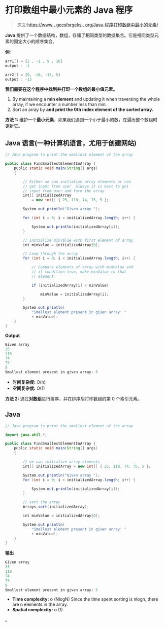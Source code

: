 # 打印数组中最小元素的 Java 程序

> 原文:[https://www . geesforgeks . org/Java-程序打印数组中最小的元素/](https://www.geeksforgeeks.org/java-program-to-print-the-smallest-element-in-an-array/)

**Java** 提供了一个数据结构，数组，存储了相同类型的数据集合。它是相同类型元素的固定大小的顺序集合。

**例:**

```java
arr1[] = {2 , -1 , 9 , 10}
output : -1

arr2[] = {0, -10, -13, 5}
output : -13
```

**我们需要在这个程序中找到并打印一个数组的最小值元素。**

1.  By maintaining a **min element** and updating it when traversing the whole array, if we encounter a number less than min.
2.  Sort an array by **and print the 0th index element of the sorted array.**

**方法 1:** 维护一个**最小元素**，如果我们遇到一个小于最小的数，在遍历整个数组时更新它。

## Java 语言(一种计算机语言，尤用于创建网站)

```java
// Java program to print the smallest element of the array

public class FindSmallestElementInArray {
    public static void main(String[] args)
    {

        // Either we can initialize array elements or can
        // get input from user. Always it is best to get
        // input from user and form the array
        int[] initializedArray
            = new int[] { 25, 110, 74, 75, 5 };

        System.out.println("Given array ");

        for (int i = 0; i < initializedArray.length; i++) {

            System.out.println(initializedArray[i]);
        }

        // Initialize minValue with first element of array.
        int minValue = initializedArray[0];

        // Loop through the array
        for (int i = 0; i < initializedArray.length; i++) {

            // Compare elements of array with minValue and
            // if condition true, make minValue to that
            // element

            if (initializedArray[i] < minValue)

                minValue = initializedArray[i];
        }

        System.out.println(
            "Smallest element present in given array: "
            + minValue);
    }
}
```

**Output**

```java
Given array 
25
110
74
75
5
Smallest element present in given array: 5
```

*   **时间复杂度:** O(n)
*   **空间复杂度:** O(1)

**方法 2:** 通过**对数组**进行排序，并在排序后打印数组的第 0 个索引元素。

## Java

```java
// Java program to print the smallest element of the array

import java.util.*;

public class FindSmallestElementInArray {
    public static void main(String[] args)
    {

        // we can initialize array elements
        int[] initializedArray = new int[] { 25, 110, 74, 75, 5 };

        System.out.println("Given array ");
        for (int i = 0; i < initializedArray.length; i++) {

            System.out.println(initializedArray[i]);
        }

        // sort the array
        Arrays.sort(initializedArray);

        int minValue = initializedArray[0];

        System.out.println(
            "Smallest element present in given array: "
            + minValue);
    }
}
```

**输出**

```java
Given array 
25
110
74
75
5
Smallest element present in given array: 5
```

*   **Time complexity:** o (NlogN) Since the time spent sorting is nlogn, there are n elements in the array.
*   **Spatial complexity:** o (1)

。